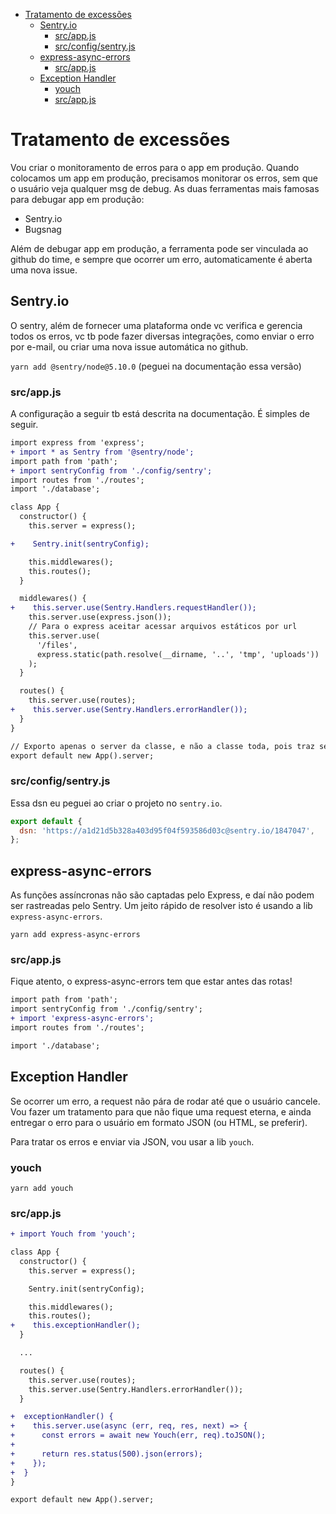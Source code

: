 <!-- TOC -->

- [Tratamento de excessões](#tratamento-de-excessões)
  - [Sentry.io](#sentryio)
    - [src/app.js](#srcappjs)
    - [src/config/sentry.js](#srcconfigsentryjs)
  - [express-async-errors](#express-async-errors)
    - [src/app.js](#srcappjs-1)
  - [Exception Handler](#exception-handler)
    - [youch](#youch)
    - [src/app.js](#srcappjs-2)

<!-- /TOC -->

# Tratamento de excessões

Vou criar o monitoramento de erros para o app em produção. Quando colocamos um
app em produção, precisamos monitorar os erros, sem que o usuário veja qualquer
msg de debug. As duas ferramentas mais famosas para debugar app em produção:

- Sentry.io
- Bugsnag

Além de debugar app em produção, a ferramenta pode ser vinculada ao github do
time, e sempre que ocorrer um erro, automaticamente é aberta uma nova issue.

## Sentry.io

O sentry, além de fornecer uma plataforma onde vc verifica e gerencia todos os
erros, vc tb pode fazer diversas integrações, como enviar o erro por e-mail, ou
criar uma nova issue automática no github.

`yarn add @sentry/node@5.10.0` (peguei na documentação essa versão)

### src/app.js

A configuração a seguir tb está descrita na documentação. É simples de seguir.

```diff
import express from 'express';
+ import * as Sentry from '@sentry/node';
import path from 'path';
+ import sentryConfig from './config/sentry';
import routes from './routes';
import './database';

class App {
  constructor() {
    this.server = express();

+    Sentry.init(sentryConfig);

    this.middlewares();
    this.routes();
  }

  middlewares() {
+    this.server.use(Sentry.Handlers.requestHandler());
    this.server.use(express.json());
    // Para o express aceitar acessar arquivos estáticos por url
    this.server.use(
      '/files',
      express.static(path.resolve(__dirname, '..', 'tmp', 'uploads'))
    );
  }

  routes() {
    this.server.use(routes);
+    this.server.use(Sentry.Handlers.errorHandler());
  }
}

// Exporto apenas o server da classe, e não a classe toda, pois traz segurança
export default new App().server;
```

### src/config/sentry.js

Essa dsn eu peguei ao criar o projeto no `sentry.io`.

```javascript
export default {
  dsn: 'https://a1d21d5b328a403d95f04f593586d03c@sentry.io/1847047',
};
```

## express-async-errors

As funções assíncronas não são captadas pelo Express, e daí não podem ser
rastreadas pelo Sentry. Um jeito rápido de resolver isto é usando a lib
`express-async-errors`.

`yarn add express-async-errors`

### src/app.js

Fique atento, o express-async-errors tem que estar antes das rotas!

```diff
import path from 'path';
import sentryConfig from './config/sentry';
+ import 'express-async-errors';
import routes from './routes';

import './database';
```

## Exception Handler

Se ocorrer um erro, a request não pára de rodar até que o usuário cancele. Vou
fazer um tratamento para que não fique uma request eterna, e ainda entregar o
erro para o usuário em formato JSON (ou HTML, se preferir).

Para tratar os erros e enviar via JSON, vou usar a lib `youch`.

### youch

`yarn add youch`

### src/app.js

```diff
+ import Youch from 'youch';

class App {
  constructor() {
    this.server = express();

    Sentry.init(sentryConfig);

    this.middlewares();
    this.routes();
+    this.exceptionHandler();
  }

  ...

  routes() {
    this.server.use(routes);
    this.server.use(Sentry.Handlers.errorHandler());
  }

+  exceptionHandler() {
+    this.server.use(async (err, req, res, next) => {
+      const errors = await new Youch(err, req).toJSON();
+
+      return res.status(500).json(errors);
+    });
+  }
}

export default new App().server;
```

